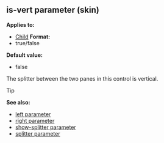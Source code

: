## is-vert parameter (skin)

<!-- -->
**Applies to:**
+   [Child](/ref/%7Bskin%7D/control/child.md) <!-- -->
**Format:**
+   true/false
<!-- -->
**Default value:**
+   false


The splitter between the two panes in this control is vertical.

> [!TIP] 
> **See also:**
> +   [left parameter](/ref/%7Bskin%7D/param/left.md) 
> +   [right parameter](/ref/%7Bskin%7D/param/right.md) 
> +   [show-splitter parameter](/ref/%7Bskin%7D/param/show-splitter.md) 
> +   [splitter parameter](/ref/%7Bskin%7D/param/splitter.md) 